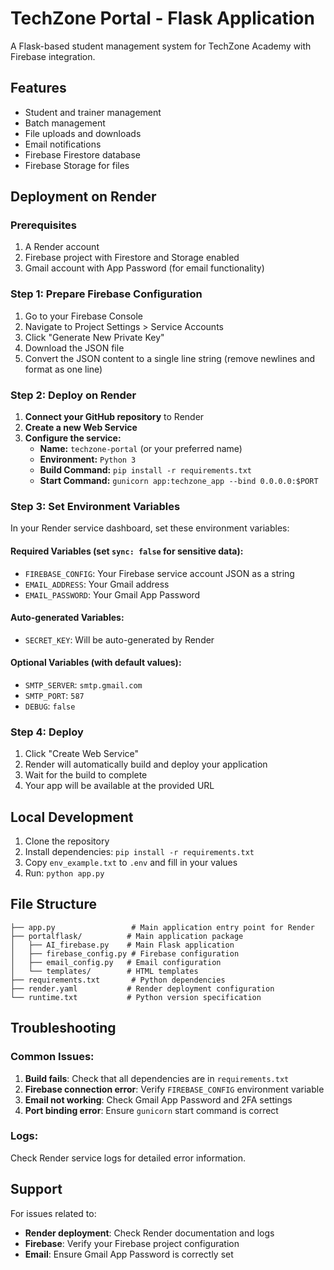 # TechZone Portal - Flask Application

A Flask-based student management system for TechZone Academy with Firebase integration.

## Features

- Student and trainer management
- Batch management
- File uploads and downloads
- Email notifications
- Firebase Firestore database
- Firebase Storage for files

## Deployment on Render

### Prerequisites

1. A Render account
2. Firebase project with Firestore and Storage enabled
3. Gmail account with App Password (for email functionality)

### Step 1: Prepare Firebase Configuration

1. Go to your Firebase Console
2. Navigate to Project Settings > Service Accounts
3. Click "Generate New Private Key"
4. Download the JSON file
5. Convert the JSON content to a single line string (remove newlines and format as one line)

### Step 2: Deploy on Render

1. **Connect your GitHub repository** to Render
2. **Create a new Web Service**
3. **Configure the service:**
   - **Name:** `techzone-portal` (or your preferred name)
   - **Environment:** `Python 3`
   - **Build Command:** `pip install -r requirements.txt`
   - **Start Command:** `gunicorn app:techzone_app --bind 0.0.0.0:$PORT`

### Step 3: Set Environment Variables

In your Render service dashboard, set these environment variables:

#### Required Variables (set `sync: false` for sensitive data):
- `FIREBASE_CONFIG`: Your Firebase service account JSON as a string
- `EMAIL_ADDRESS`: Your Gmail address
- `EMAIL_PASSWORD`: Your Gmail App Password

#### Auto-generated Variables:
- `SECRET_KEY`: Will be auto-generated by Render

#### Optional Variables (with default values):
- `SMTP_SERVER`: `smtp.gmail.com`
- `SMTP_PORT`: `587`
- `DEBUG`: `false`

### Step 4: Deploy

1. Click "Create Web Service"
2. Render will automatically build and deploy your application
3. Wait for the build to complete
4. Your app will be available at the provided URL

## Local Development

1. Clone the repository
2. Install dependencies: `pip install -r requirements.txt`
3. Copy `env_example.txt` to `.env` and fill in your values
4. Run: `python app.py`

## File Structure

```
├── app.py                 # Main application entry point for Render
├── portalflask/          # Main application package
│   ├── AI_firebase.py    # Main Flask application
│   ├── firebase_config.py # Firebase configuration
│   ├── email_config.py   # Email configuration
│   └── templates/        # HTML templates
├── requirements.txt       # Python dependencies
├── render.yaml           # Render deployment configuration
└── runtime.txt           # Python version specification
```

## Troubleshooting

### Common Issues:

1. **Build fails**: Check that all dependencies are in `requirements.txt`
2. **Firebase connection error**: Verify `FIREBASE_CONFIG` environment variable
3. **Email not working**: Check Gmail App Password and 2FA settings
4. **Port binding error**: Ensure `gunicorn` start command is correct

### Logs:

Check Render service logs for detailed error information.

## Support

For issues related to:
- **Render deployment**: Check Render documentation and logs
- **Firebase**: Verify your Firebase project configuration
- **Email**: Ensure Gmail App Password is correctly set
